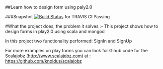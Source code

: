 ##Learn how to design form using paly2.0

###Snapshot
[![Build Status](https://travis-ci.org/ruchijindal/FormDemoInPlay.png?branch=master)](https://travis-ci.org/ruchijindal/FormDemoInPlay) for TRAVIS CI Passing

#What the project does, the problem it solves :-
This project shows how to design forms in play2.0 using scala and mongod

In this project two functionality performed: SignIn and SignUp

For more examples on play forms you can look for  Gihub code for the Scalajobz (http://www.scalajobz.com)
at    :  https://github.com/knoldus/scalajobz
